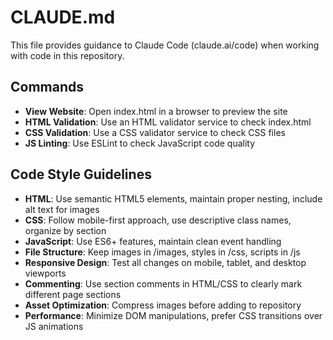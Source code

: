 # CLAUDE.md

This file provides guidance to Claude Code (claude.ai/code) when working with code in this repository.

## Commands

- **View Website**: Open index.html in a browser to preview the site
- **HTML Validation**: Use an HTML validator service to check index.html
- **CSS Validation**: Use a CSS validator service to check CSS files
- **JS Linting**: Use ESLint to check JavaScript code quality

## Code Style Guidelines

- **HTML**: Use semantic HTML5 elements, maintain proper nesting, include alt text for images
- **CSS**: Follow mobile-first approach, use descriptive class names, organize by section
- **JavaScript**: Use ES6+ features, maintain clean event handling
- **File Structure**: Keep images in /images, styles in /css, scripts in /js
- **Responsive Design**: Test all changes on mobile, tablet, and desktop viewports
- **Commenting**: Use section comments in HTML/CSS to clearly mark different page sections
- **Asset Optimization**: Compress images before adding to repository
- **Performance**: Minimize DOM manipulations, prefer CSS transitions over JS animations